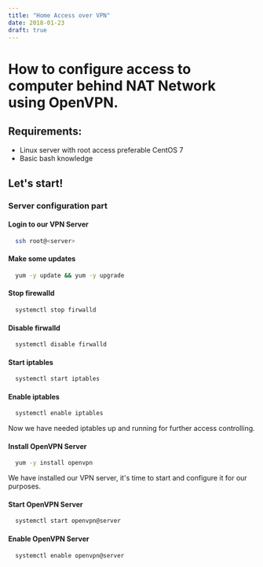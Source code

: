 ```yaml
---
title: "Home Access over VPN"
date: 2018-01-23
draft: true
---
```



# How to configure access to computer behind NAT Network using OpenVPN.

## Requirements:
* Linux server with root access preferable CentOS 7
* Basic bash knowledge

## Let's start!

### Server configuration part

#### Login to our VPN Server

```bash
  ssh root@<server>
```

#### Make some updates

```bash
  yum -y update && yum -y upgrade
```

#### Stop firewalld 

```bash
  systemctl stop firwalld
```

#### Disable firwalld

```bash
  systemctl disable firwalld
```

#### Start iptables

```bash
  systemctl start iptables
```

#### Enable iptables

```bash
  systemctl enable iptables
```


Now we have needed iptables up and running for further access controlling.


#### Install OpenVPN Server

```bash
  yum -y install openvpn
```


We have installed our VPN server, it's time to start and configure it for our purposes.



#### Start OpenVPN Server

```bash
  systemctl start openvpn@server
```

#### Enable OpenVPN Server

```bash
  systemctl enable openvpn@server
```

